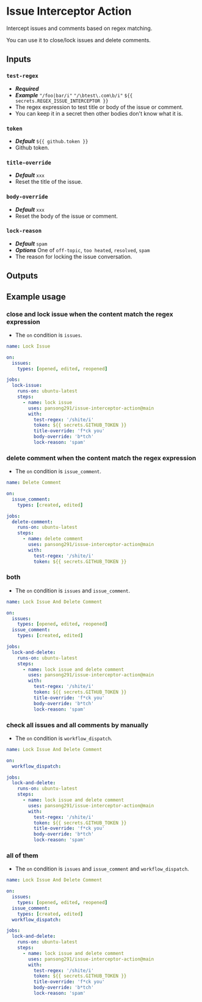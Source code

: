 # Issue Interceptor Action

Intercept issues and comments based on regex matching.

You can use it to close/lock issues and delete comments.

## Inputs

### `test-regex`

* **_Required_**
* **_Example_** `"/foo|bar/i"` `"/\btest\.com\b/i"` `${{ secrets.REGEX_ISSUE_INTERCEPTOR }}`
* The regex expression to test title or body of the issue or comment.
* You can keep it in a secret then other bodies don't know what it is.

### `token`

* **_Default_** `${{ github.token }}`
* Github token.

### `title-override`

* **_Default_** `xxx`
* Reset the title of the issue.

### `body-override`

* **_Default_** `xxx`
* Reset the body of the issue or comment.

### `lock-reason`

* **_Default_** `spam`
* **_Options_** One of `off-topic`, `too heated`, `resolved`, `spam`
* The reason for locking the issue conversation.

## Outputs


## Example usage

### close and lock issue when the content match the regex expression
* The `on` condition is `issues`.
```yaml
name: Lock Issue

on:
  issues:
    types: [opened, edited, reopened]

jobs:
  lock-issue:
    runs-on: ubuntu-latest
    steps:
      - name: lock issue
        uses: pansong291/issue-interceptor-action@main
        with:
          test-regex: '/shite/i'
          token: ${{ secrets.GITHUB_TOKEN }}
          title-override: 'f*ck you'
          body-override: 'b*tch'
          lock-reason: 'spam'
```

### delete comment when the content match the regex expression
* The `on` condition is `issue_comment`.
```yaml
name: Delete Comment

on:
  issue_comment:
    types: [created, edited]

jobs:
  delete-comment:
    runs-on: ubuntu-latest
    steps:
      - name: delete comment
        uses: pansong291/issue-interceptor-action@main
        with:
          test-regex: '/shite/i'
          token: ${{ secrets.GITHUB_TOKEN }}
```

### both
* The `on` condition is `issues` and `issue_comment`.
```yaml
name: Lock Issue And Delete Comment

on:
  issues:
    types: [opened, edited, reopened]
  issue_comment:
    types: [created, edited]

jobs:
  lock-and-delete:
    runs-on: ubuntu-latest
    steps:
      - name: lock issue and delete comment
        uses: pansong291/issue-interceptor-action@main
        with:
          test-regex: '/shite/i'
          token: ${{ secrets.GITHUB_TOKEN }}
          title-override: 'f*ck you'
          body-override: 'b*tch'
          lock-reason: 'spam'
```
### check all issues and all comments by manually
* The `on` condition is `workflow_dispatch`.
```yaml
name: Lock Issue And Delete Comment

on:
  workflow_dispatch:

jobs:
  lock-and-delete:
    runs-on: ubuntu-latest
    steps:
      - name: lock issue and delete comment
        uses: pansong291/issue-interceptor-action@main
        with:
          test-regex: '/shite/i'
          token: ${{ secrets.GITHUB_TOKEN }}
          title-override: 'f*ck you'
          body-override: 'b*tch'
          lock-reason: 'spam'
```
### all of them
* The `on` condition is `issues` and `issue_comment` and `workflow_dispatch`.
```yaml
name: Lock Issue And Delete Comment

on:
  issues:
    types: [opened, edited, reopened]
  issue_comment:
    types: [created, edited]
  workflow_dispatch:

jobs:
  lock-and-delete:
    runs-on: ubuntu-latest
    steps:
      - name: lock issue and delete comment
        uses: pansong291/issue-interceptor-action@main
        with:
          test-regex: '/shite/i'
          token: ${{ secrets.GITHUB_TOKEN }}
          title-override: 'f*ck you'
          body-override: 'b*tch'
          lock-reason: 'spam'
```